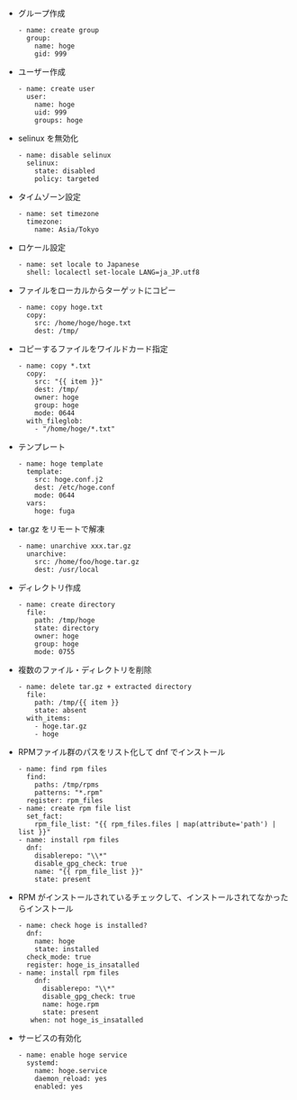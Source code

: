 
* グループ作成
  ```
  - name: create group
    group:
      name: hoge
      gid: 999
  ```
* ユーザー作成
  ```
  - name: create user
    user:
      name: hoge
      uid: 999
      groups: hoge
  ```
* selinux を無効化
  ```
  - name: disable selinux
    selinux:
      state: disabled
      policy: targeted
  ```
* タイムゾーン設定
  ```
  - name: set timezone
    timezone:
      name: Asia/Tokyo
  ```
* ロケール設定
  ```
  - name: set locale to Japanese
    shell: localectl set-locale LANG=ja_JP.utf8
  ```
* ファイルをローカルからターゲットにコピー
  ```
  - name: copy hoge.txt
    copy:
      src: /home/hoge/hoge.txt
      dest: /tmp/
  ```
* コピーするファイルをワイルドカード指定
  ```
  - name: copy *.txt
    copy:
      src: "{{ item }}"
      dest: /tmp/
      owner: hoge
      group: hoge
      mode: 0644
    with_fileglob:
      - "/home/hoge/*.txt"
  ```
* テンプレート
  ```
  - name: hoge template
    template:
      src: hoge.conf.j2
      dest: /etc/hoge.conf
      mode: 0644
    vars:
      hoge: fuga
  ```
* tar.gz をリモートで解凍
  ```
  - name: unarchive xxx.tar.gz
    unarchive:
      src: /home/foo/hoge.tar.gz
      dest: /usr/local
  ```
* ディレクトリ作成
  ```
  - name: create directory
    file:
      path: /tmp/hoge
      state: directory
      owner: hoge
      group: hoge
      mode: 0755
  ```
* 複数のファイル・ディレクトリを削除
  ```
  - name: delete tar.gz + extracted directory
    file:
      path: /tmp/{{ item }}
      state: absent
    with_items:
      - hoge.tar.gz
      - hoge
  ```
* RPMファイル群のパスをリスト化して dnf でインストール
  ```
  - name: find rpm files
    find:
      paths: /tmp/rpms
      patterns: "*.rpm"
    register: rpm_files
  - name: create rpm file list
    set_fact:
      rpm_file_list: "{{ rpm_files.files | map(attribute='path') | list }}"
  - name: install rpm files
    dnf:
      disablerepo: "\\*"
      disable_gpg_check: true
      name: "{{ rpm_file_list }}"
      state: present
  ```
* RPM がインストールされているチェックして、インストールされてなかったらインストール
  ```
  - name: check hoge is installed?
    dnf:
      name: hoge
      state: installed
    check_mode: true
    register: hoge_is_insatalled
  - name: install rpm files
      dnf:
        disablerepo: "\\*"
        disable_gpg_check: true
        name: hoge.rpm
        state: present
     when: not hoge_is_insatalled
  ```
* サービスの有効化
  ```
  - name: enable hoge service
    systemd:
      name: hoge.service
      daemon_reload: yes
      enabled: yes
  ```
